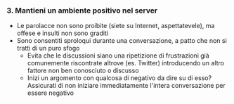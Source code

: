 ### 3. Mantieni un ambiente positivo nel server

- Le parolacce non sono proibite (siete su Internet, aspettatevele), ma offese e insulti non sono graditi
- Sono consentiti sproloqui durante una conversazione, a patto che non si tratti di un puro sfogo
   - Evita che le discussioni siano una ripetizione di frustrazioni già comunemente riscontrate altrove (es. Twitter) introducendo un altro fattore non ben conosciuto o discusso
   - Inizi un argomento con qualcosa di negativo da dire su di esso? Assicurati di non iniziare immediatamente l'intera conversazione per essere negativo
